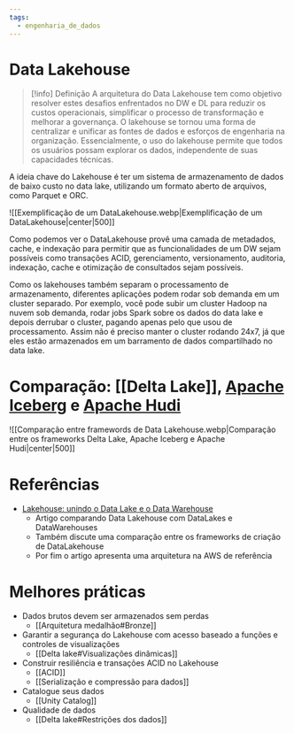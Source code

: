 ```yaml
---
tags:
  - engenharia_de_dados
---
```

# Data Lakehouse

> [!info] Definição
> A arquitetura do Data Lakehouse tem como objetivo resolver estes desafios enfrentados no DW e DL para reduzir os custos operacionais, simplificar o processo de transformação e melhorar a governança. O lakehouse se tornou uma forma de centralizar e unificar as fontes de dados e esforços de engenharia na organização. Essencialmente, o uso do lakehouse permite que todos os usuários possam explorar os dados, independente de suas capacidades técnicas.

A ideia chave do Lakehouse é ter um sistema de armazenamento de dados de baixo custo no data lake, utilizando um formato aberto de arquivos, como Parquet e ORC.

![[Exemplificação de um DataLakehouse.webp|Exemplificação de um DataLakehouse|center|500]]

Como podemos ver o DataLakehouse provê uma camada de metadados, cache, e indexação para permitir que as funcionalidades de um DW sejam possíveis como transações ACID, gerenciamento, versionamento, auditoria, indexação, cache e otimização de consultados sejam possíveis.

Como os lakehouses também separam o processamento de armazenamento, diferentes aplicações podem rodar sob demanda em um cluster separado. Por exemplo, você pode subir um cluster Hadoop na nuvem sob demanda, rodar jobs Spark sobre os dados do data lake e depois derrubar o cluster, pagando apenas pelo que usou de processamento. Assim não é preciso manter o cluster rodando 24x7, já que eles estão armazenados em um barramento de dados compartilhado no data lake.
# Comparação: [[Delta Lake]], [Apache Iceberg](https://iceberg.apache.org/) e [Apache Hudi](https://hudi.apache.org/)

![[Comparação entre framewords de Data Lakehouse.webp|Comparação entre os frameworks Delta Lake, Apache Iceberg e Apache Hudi|center|500]]


# Referências

- [Lakehouse: unindo o Data Lake e o Data Warehouse](https://medium.com/data-hackers/lakehouse-unindo-o-data-lake-e-o-data-warehouse-1428be2dda21)
	- Artigo comparando Data Lakehouse com DataLakes e DataWarehouses
	- Também discute uma comparação entre os frameworks de criação de DataLakehouse
	- Por fim o artigo apresenta uma arquitetura na AWS de referência

# Melhores práticas

- Dados brutos devem ser armazenados sem perdas
	- [[Arquitetura medalhão#Bronze]]
- Garantir a segurança do Lakehouse com acesso baseado a funções e controles de visualizações
	- [[Delta lake#Visualizações dinâmicas]]
-  Construir resiliência e transações ACID no Lakehouse
	- [[ACID]]
	- [[Serialização e compressão para dados]]
-  Catalogue seus dados
	- [[Unity Catalog]]
- Qualidade de dados
	- [[Delta lake#Restrições dos dados]]
